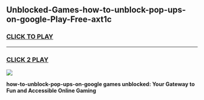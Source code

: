 
## Unblocked-Games-how-to-unblock-pop-ups-on-google-Play-Free-axt1c
<h3>
<a href="https://premium76.site?title=how-to-unblock-pop-ups-on-google&ref=18A1">CLICK TO PLAY</a></h3>
<hr>

<h3>
<a href="https://premium76.site?title=how-to-unblock-pop-ups-on-google&ref=18A1">CLICK 2 PLAY</a>
  
</h3>

<a href="https://premium76.site?title=how-to-unblock-pop-ups-on-google&ref=18A1"><img src="https://clearcache.store/games.png"></a>


**how-to-unblock-pop-ups-on-google games unblocked: Your Gateway to Fun and Accessible Online Gaming**
